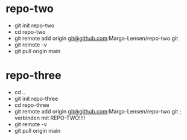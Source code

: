 # repo-two
- git init repo-two
- cd repo-two
- git remote add origin git@github.com:Marga-Lensen/repo-two.git
- git remote -v
- git pull origin main

# repo-three
- cd ..
- git init repo-three
- cd repo-three
- git remote add origin git@github.com:Marga-Lensen/repo-two.git ; verbinden mit REPO-TWO!!!!
- git remote -v
- git pull origin main
